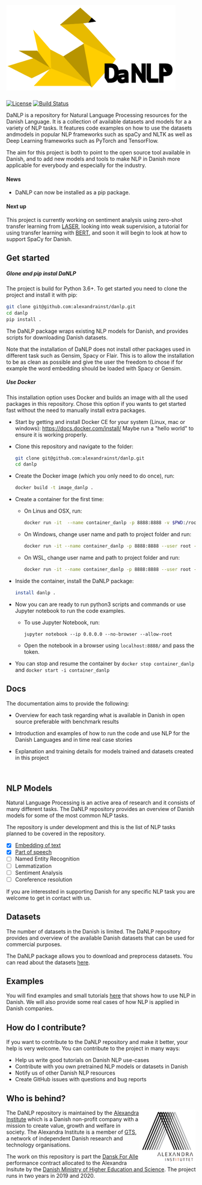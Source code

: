 # <img src="docs/imgs/danlp_logo.png"  width="450"  /> 

[![License](https://img.shields.io/badge/license-BSD%203--Clause-blue.svg)](https://opensource.org/licenses/BSD-3-Clause) [![Build Status](https://travis-ci.org/alexandrainst/danlp.svg?branch=master)](https://travis-ci.org/alexandrainst/danlp)

DaNLP is a repository for Natural Language Processing resources for the Danish Language. It is a collection  of available datasets and models for a a variety of NLP tasks. It features code examples on how to use the datasets andmodels in popular NLP frameworks such as spaCy and NLTK as well as Deep Learning frameworks such as PyTorch and TensorFlow.

The aim for this project is both to point to the open source tool available in Danish, and to add new models and tools to make NLP in Danish more applicable for everybody and especially for the industry.



#### News

- DaNLP can now be installed as a pip package. 

#### Next up

This project is currently working on sentiment analysis using zero-shot transfer learning from [LASER](https://github.com/facebookresearch/LASER/tree/master/source), looking into weak supervision, a tutorial for using transfer learning with [BERT](https://github.com/google-research/bert),  and soon it will begin to look at how to support SpaCy for Danish. 

## Get started
##### Glone and pip instal DaNLP

The project is build for Python 3.6+. To get started you need to clone the project and install it with pip:

```bash
git clone git@github.com:alexandrainst/danlp.git
cd danlp
pip install .
```

The DaNLP package wraps existing NLP models for Danish, and provides scripts for downloading Danish datasets.

Note that the installation of DaNLP does not install other packages used in different task such as Gensim, Spacy or Flair. This is to allow the installation to be as clean as possible and give the user the freedom to chose if for example the word embedding should be loaded with Spacy or Gensim. 

##### Use Docker 

This installation option uses Docker and builds an image with all the used packages in this repository. Chose this option if you wants to get started fast without the need to manually install extra packages. 

- Start by getting and install Docker CE for your system (Linux, mac or windows):
  https://docs.docker.com/install/
  Maybe run a "hello world" to ensure it is working properly.

- Clone this repository and navigate to the folder:

    ```bash
    git clone git@github.com:alexandrainst/danlp.git
    cd danlp
    ```

- Create the Docker image (which you only need to do once), run: 

  ```bash
  docker build -t image_danlp . 
  ```


- Create a container for the first time:

  - On Linus and OSX, run: 	

    ```bash
    docker run -it  --name container_danlp -p 8888:8888 -v $PWD:/root image_danlp
    ```

  - On Windows, change user name and path to project folder and run:

    ```bash
    docker run -it --name container_danlp -p 8888:8888 --user root -v /c/Users/$YOUR_USERNAME/path/to/project/folder:/root/ image_danlp
    ```

  - On WSL, change user name and path to project folder and run:

    ```bash
    docker run -it --name container_danlp -p 8888:8888 --user root -v "C:\Users\YOUR_USERNAME\path\to\project\folder":/root/  image_danlp
    ```

- Inside the container, install the DaNLP package:

  ```bash
  install danlp . 
  ```

- Now you can are ready to run python3 scripts and commands or use Jupyter notebook to run the code examples.

   - To use Jupyter Notebook, run:

     ```docker
     jupyter notebook --ip 0.0.0.0 --no-browser --allow-root
     ```

  - Open the notebook in a browser using `localhost:8888/`  and pass the token.

- You can stop and resume the container by  `docker stop container_danlp` and `docker start -i container_danlp`



## Docs 

The documentation aims to provide the following:

- Overview for each task regarding what is available in Danish in open source preferable with benchmark results

- Introduction and examples of how to run the code and use NLP for the Danish Languages and in time real case stories 

- Explanation and training details for models trained and datasets created in this project

  ​                   


## NLP Models
Natural Language Processing is an active area of research and it consists of many different tasks. The DaNLP repository provides an overview of Danish models for some of the most common NLP tasks.

The repository is under development and this is the list of NLP tasks planned to be covered in the repository.
- [x] [Embedding of text](docs/models/embeddings.md)
- [x] [Part of speech](docs/models/part_of_speach_tagging.md)
- [ ] Named Entity Recognition
- [ ] Lemmatization
- [ ] Sentiment Analysis
- [ ] Coreference resolution

If you are interessted in supporting Danish for any specific NLP task you are welcome to get in contact with us.

## Datasets
The number of datasets in the Danish is limited. The DaNLP repository provides and overview of the available Danish datasets that can be used for commercial purposes.

The DaNLP package allows you to download and preprocess datasets. You can read about the datasets [here](/docs/datasets.md).

## Examples
You will find examples and small tutorials [here](/examples/examples.md) that shows how to use NLP in Danish.
We will also provide some real cases of how NLP is applied in Danish companies.

## How do I contribute?

If you want to contribute to the DaNLP repository and make it better, your help is very welcome. You can contribute to the project in many ways:

- Help us write good tutorials on Danish NLP use-cases
- Contribute with you own pretrained NLP models or datasets in Danish
- Notify us of other Danish NLP resources
- Create GitHub issues with questions and bug reports

## Who is behind?
<img align="right" width="150" src="docs/imgs/alexandra_logo.png">

The DaNLP repository is maintained by the [Alexandra Institute](https://alexandra.dk/uk) which is a Danish non-profit company 
with a mission to create value, growth and welfare in society. The Alexandra Institute is a member of [GTS](https://gts-net.dk/), 
a network of independent Danish research and technology organisations.

The work on this repository is part the [Dansk For Alle](https://bedreinnovation.dk/dansk-alle-0) performance contract 
allocated to the Alexandra Insitute by the [Danish Ministry of Higher Education and Science](https://ufm.dk/en?set_language=en&cl=en). The project runs in two years in 2019 and 2020.
